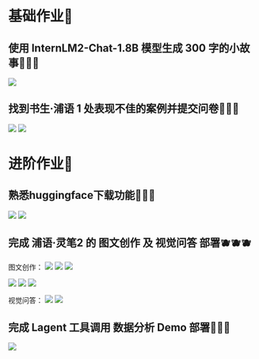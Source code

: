 # 基础作业🛝
## 使用 InternLM2-Chat-1.8B 模型生成 300 字的小故事🍑🍑🍑
![](../images/lecture2/1716703350655.png)
## 找到书生·浦语 1 处表现不佳的案例并提交问卷🍒🍒🍒
![](../images/lecture2/1716704732036.png)
![](../images/lecture2/1716704910167.png)

# 进阶作业🎢
## 熟悉huggingface下载功能🍓🍓🍓
![](../images/lecture2/1716708410563.png)
![](../images/lecture2/1716716022345.png)
## 完成 浦语·灵笔2 的 图文创作 及 视觉问答 部署🫐🫐🫐
图文创作：
![](../images/lecture2/1716715759638.png)
![](../images/lecture2/1716715794188.png)
![](../images/lecture2/1716715833944.png)

![](../images/lecture2/1716716220702.png)
![](../images/lecture2/1716716233752.png)
![](../images/lecture2/1716716247108.png)

视觉问答：
![](../images/lecture2/1716716856318.png)
![](../images/lecture2/1716716888210.png)
## 完成 Lagent 工具调用 数据分析 Demo 部署🥝🥝🥝
![](../images/lecture2/1716718906951.png)